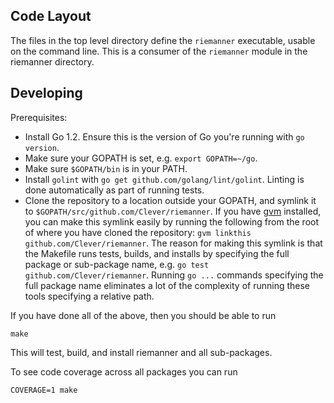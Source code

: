 ## Code Layout

The files in the top level directory define the `riemanner` executable, usable on the command line.
This is a consumer of the `riemanner` module in the riemanner directory.

## Developing

Prerequisites:

* Install Go 1.2. Ensure this is the version of Go you're running with `go version`.
* Make sure your GOPATH is set, e.g. `export GOPATH=~/go`.
* Make sure `$GOPATH/bin` is in your PATH.
* Install `golint` with `go get github.com/golang/lint/golint`. Linting is done automatically as part of running tests.
* Clone the repository to a location outside your GOPATH, and symlink it to `$GOPATH/src/github.com/Clever/riemanner`.
If you have [gvm](https://github.com/moovweb/gvm) installed, you can make this symlink easily by running the following from the root of where you have cloned the repository: `gvm linkthis github.com/Clever/riemanner`.
The reason for making this symlink is that the Makefile runs tests, builds, and installs by specifying the full package or sub-package name, e.g. `go test github.com/Clever/riemanner`. Running `go ...` commands specifying the full package name eliminates a lot of the complexity of running these tools specifying a relative path.

If you have done all of the above, then you should be able to run

```
make
```

This will test, build, and install riemanner and all sub-packages.

To see code coverage across all packages you can run

```
COVERAGE=1 make
```
